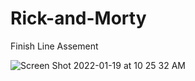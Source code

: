 # Rick-and-Morty

Finish Line Assement

![Screen Shot 2022-01-19 at 10 25 32 AM](https://user-images.githubusercontent.com/43320987/150172749-0970915e-84d8-4d8f-98d4-447ecba4d003.png)
